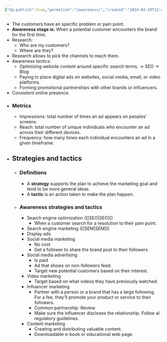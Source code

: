```yaml
---
{"dg-publish":true,"permalink":"/awareness/","created":"2024-02-29T12:49:28.050-05:00","updated":"2024-03-25T18:11:43.969-05:00"}
---
```


- The customers have an specific problem or pain point.
- **Awareness stage is:** When a potential customer encounters the brand for the first time.
- Research:
	- Who are my customers?
	- Where are they?
- Research allows to pick the channels to  reach them.
- Awareness tactics:
	- Optimizing website content around specific search terms. -> SEO -> Blog
	- Paying to place digital ads on websites, social media, email, or video platforms.
	- Forming promotional partnerships with other brands or influencers.
- Consistent online presence.
- ### Metrics
	- Impressions: total number of times an ad appears on peoples' screens.
	- Reach: total number of unique individuals who encounter an ad across their different devices.
	- Frequency: how many times each individual encounters an ad in a given timeframe.
- ## Strategies and tactics
	- ### Definitions
		- A **strategy** supports the plan to achieve the marketing goal and tend to be more general ideas.
		- A **tactic** is an action taken to make the plan happen.
	- ### Awareness strategies and tactics
		- Search engine optimization ([[SEO\|SEO]])
			- When a customer search for a resolution to their pain point.
		- Search engine marketing ([[SEM\|SEM]])
		- Display ads
		- Social media marketing
			- No cost
			- Get a follower to share the brand post to their followers
		- Social media advertising
			- Is paid
			- Ad that shows on non-followers feed.
			- Target new potential customers based on their interest.
		- Video marketing
			- Target based on what videos they have previously watched.
		- Influencer marketing
			- Partner with a person or a brand that has a large following. For a fee, they'll promote your product or service to their followers.
			- Common partnership: Review
			- Make sure the influencer discloses the relationship. Follow al regulatory guidelines.
		- Content marketing
			- Creating and distributing valuable content.
			- Downloadable e-book or educational web page.